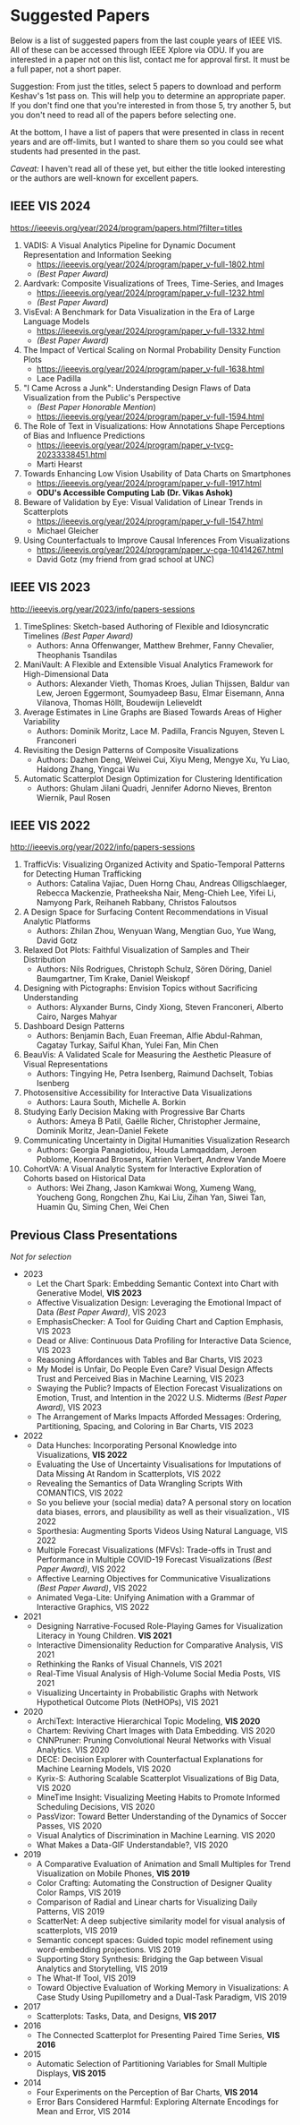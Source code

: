 # Suggested Papers

Below is a list of suggested papers from the last couple years of IEEE VIS. All of these can be accessed through IEEE Xplore via ODU. If you are interested in a paper not on this list, contact me for approval first. It must be a full paper, not a short paper.

Suggestion: From just the titles, select 5 papers to download and perform Keshav's 1st pass on.  This will help you to determine an appropriate paper.  If you don't find one that you're interested in from those 5, try another 5, but you don't need to read all of the papers before selecting one.

At the bottom, I have a list of papers that were presented in class in recent years and are off-limits, but I wanted to share them so you could see what students had presented in the past.

*Caveat:* I haven't read all of these yet, but either the title looked interesting or the authors are well-known for excellent papers.

## IEEE VIS 2024

<https://ieeevis.org/year/2024/program/papers.html?filter=titles>

1. VADIS: A Visual Analytics Pipeline for Dynamic Document Representation and Information Seeking
    * <https://ieeevis.org/year/2024/program/paper_v-full-1802.html>
    *  *(Best Paper Award)*
3. Aardvark: Composite Visualizations of Trees, Time-Series, and Images
   * <https://ieeevis.org/year/2024/program/paper_v-full-1232.html>
   *  *(Best Paper Award)*
5. VisEval: A Benchmark for Data Visualization in the Era of Large Language Models
    * <https://ieeevis.org/year/2024/program/paper_v-full-1332.html>
    *  *(Best Paper Award)*
7. The Impact of Vertical Scaling on Normal Probability Density Function Plots
    * <https://ieeevis.org/year/2024/program/paper_v-full-1638.html>
    *  Lace Padilla
8. "I Came Across a Junk": Understanding Design Flaws of Data Visualization from the Public's Perspective
    *  *(Best Paper Honorable Mention*)
    * <https://ieeevis.org/year/2024/program/paper_v-full-1594.html>
10. The Role of Text in Visualizations: How Annotations Shape Perceptions of Bias and Influence Predictions
    * <https://ieeevis.org/year/2024/program/paper_v-tvcg-20233338451.html>
    * Marti Hearst
13. Towards Enhancing Low Vision Usability of Data Charts on Smartphones
    * <https://ieeevis.org/year/2024/program/paper_v-full-1917.html>
    * **ODU's Accessible Computing Lab (Dr. Vikas Ashok)**
15. Beware of Validation by Eye: Visual Validation of Linear Trends in Scatterplots
    * <https://ieeevis.org/year/2024/program/paper_v-full-1547.html>
    * Michael Gleicher
17. Using Counterfactuals to Improve Causal Inferences From Visualizations
    * <https://ieeevis.org/year/2024/program/paper_v-cga-10414267.html>
    * David Gotz (my friend from grad school at UNC)

## IEEE VIS 2023

<http://ieeevis.org/year/2023/info/papers-sessions>

1. TimeSplines: Sketch-based Authoring of Flexible and Idiosyncratic Timelines *(Best Paper Award)*  
    * Authors: Anna Offenwanger, Matthew Brehmer, Fanny Chevalier, Theophanis Tsandilas
1. ManiVault: A Flexible and Extensible Visual Analytics Framework for High-Dimensional Data  
    * Authors: Alexander Vieth, Thomas Kroes, Julian Thijssen, Baldur van Lew, Jeroen Eggermont, Soumyadeep Basu, Elmar Eisemann, Anna Vilanova, Thomas Höllt, Boudewijn Lelieveldt
1. Average Estimates in Line Graphs are Biased Towards Areas of Higher Variability  
    * Authors: Dominik Moritz, Lace M. Padilla, Francis Nguyen, Steven L Franconeri
1. Revisiting the Design Patterns of Composite Visualizations  
    * Authors: Dazhen Deng, Weiwei Cui, Xiyu Meng, Mengye Xu, Yu Liao, Haidong Zhang, Yingcai Wu
1. Automatic Scatterplot Design Optimization for Clustering Identification  
    * Authors: Ghulam Jilani Quadri, Jennifer Adorno Nieves, Brenton Wiernik, Paul Rosen

## IEEE VIS 2022

<http://ieeevis.org/year/2022/info/papers-sessions>

1. TrafficVis: Visualizing Organized Activity and Spatio-Temporal Patterns for Detecting Human Trafficking  
    * Authors: Catalina Vajiac, Duen Horng Chau, Andreas Olligschlaeger, Rebecca Mackenzie, Pratheeksha Nair, Meng-Chieh Lee, Yifei Li, Namyong Park, Reihaneh Rabbany, Christos Faloutsos
1. A Design Space for Surfacing Content Recommendations in Visual Analytic Platforms  
    * Authors: Zhilan Zhou, Wenyuan Wang, Mengtian Guo, Yue Wang, David Gotz
1. Relaxed Dot Plots: Faithful Visualization of Samples and Their Distribution  
    * Authors: Nils Rodrigues, Christoph Schulz, Sören Döring, Daniel Baumgartner, Tim Krake, Daniel Weiskopf
1. Designing with Pictographs: Envision Topics without Sacrificing Understanding  
    * Authors: Alyxander Burns, Cindy Xiong, Steven Franconeri, Alberto Cairo, Narges Mahyar
1. Dashboard Design Patterns  
    * Authors: Benjamin Bach, Euan Freeman, Alfie Abdul-Rahman, Cagatay Turkay, Saiful Khan, Yulei Fan, Min Chen
1. BeauVis: A Validated Scale for Measuring the Aesthetic Pleasure of Visual Representations  
    * Authors: Tingying He, Petra Isenberg, Raimund Dachselt, Tobias Isenberg
1. Photosensitive Accessibility for Interactive Data Visualizations  
    * Authors: Laura South, Michelle A. Borkin
1. Studying Early Decision Making with Progressive Bar Charts  
    * Authors: Ameya B Patil, Gaëlle Richer, Christopher Jermaine, Dominik Moritz, Jean-Daniel Fekete
1. Communicating Uncertainty in Digital Humanities Visualization Research  
    * Authors: Georgia Panagiotidou, Houda Lamqaddam, Jeroen Poblome, Koenraad Brosens, Katrien Verbert, Andrew Vande Moere
1. CohortVA: A Visual Analytic System for Interactive Exploration of Cohorts based on Historical Data  
    * Authors: Wei Zhang, Jason Kamkwai Wong, Xumeng Wang, Youcheng Gong, Rongchen Zhu, Kai Liu, Zihan Yan, Siwei Tan, Huamin Qu, Siming Chen, Wei Chen

## Previous Class Presentations

*Not for selection*

* 2023
  * Let the Chart Spark: Embedding Semantic Context into Chart with Generative Model, **VIS 2023**
  * Affective Visualization Design: Leveraging the Emotional Impact of Data *(Best Paper Award)*, VIS 2023
  * EmphasisChecker: A Tool for Guiding Chart and Caption Emphasis, VIS 2023
  * Dead or Alive: Continuous Data Profiling for Interactive Data Science, VIS 2023
  * Reasoning Affordances with Tables and Bar Charts, VIS 2023
  * My Model is Unfair, Do People Even Care? Visual Design Affects Trust and Perceived Bias in Machine Learning, VIS 2023
  * Swaying the Public? Impacts of Election Forecast Visualizations on Emotion, Trust, and Intention in the 2022 U.S. Midterms *(Best Paper Award)*, VIS 2023
  * The Arrangement of Marks Impacts Afforded Messages: Ordering, Partitioning, Spacing, and Coloring in Bar Charts, VIS 2023
* 2022
  * Data Hunches: Incorporating Personal Knowledge into Visualizations, **VIS 2022**
  * Evaluating the Use of Uncertainty Visualisations for Imputations of Data Missing At Random in Scatterplots, VIS 2022
  * Revealing the Semantics of Data Wrangling Scripts With COMANTICS, VIS 2022
  * So you believe your (social media) data? A personal story on location data biases, errors, and plausibility as well as their visualization., VIS 2022
  * Sporthesia: Augmenting Sports Videos Using Natural Language, VIS 2022
  * Multiple Forecast Visualizations (MFVs): Trade-offs in Trust and Performance in Multiple COVID-19 Forecast Visualizations *(Best Paper Award)*, VIS 2022
  * Affective Learning Objectives for Communicative Visualizations *(Best Paper Award)*, VIS 2022
  * Animated Vega-Lite: Unifying Animation with a Grammar of Interactive Graphics, VIS 2022
* 2021
  * Designing Narrative-Focused Role-Playing Games for Visualization Literacy in Young Children. **VIS 2021**
  * Interactive Dimensionality Reduction for Comparative Analysis, VIS 2021
  * Rethinking the Ranks of Visual Channels, VIS 2021
  * Real-Time Visual Analysis of High-Volume Social Media Posts, VIS 2021
  * Visualizing Uncertainty in Probabilistic Graphs with Network Hypothetical Outcome Plots (NetHOPs), VIS 2021
* 2020
  * ArchiText: Interactive Hierarchical Topic Modeling, **VIS 2020**
  * Chartem: Reviving Chart Images with Data Embedding. VIS 2020
  * CNNPruner: Pruning Convolutional Neural Networks with Visual Analytics. VIS 2020
  * DECE: Decision Explorer with Counterfactual Explanations for Machine Learning Models, VIS 2020
  * Kyrix-S: Authoring Scalable Scatterplot Visualizations of Big Data, VIS 2020
  * MineTime Insight: Visualizing Meeting Habits to Promote Informed Scheduling Decisions, VIS 2020
  * PassVizor: Toward Better Understanding of the Dynamics of Soccer Passes, VIS 2020
  * Visual Analytics of Discrimination in Machine Learning. VIS 2020
  * What Makes a Data-GIF Understandable?, VIS 2020
* 2019
  * A Comparative Evaluation of Animation and Small Multiples for Trend Visualization on Mobile Phones, **VIS 2019**
  * Color Crafting: Automating the Construction of Designer Quality Color Ramps, VIS 2019
  * Comparison of Radial and Linear charts for Visualizing Daily Patterns, VIS 2019
  * ScatterNet: A deep subjective similarity model for visual analysis of scatterplots, VIS 2019
  * Semantic concept spaces: Guided topic model refinement using word-embedding projections. VIS 2019
  * Supporting Story Synthesis: Bridging the Gap between Visual Analytics and Storytelling, VIS 2019
  * The What-If Tool, VIS 2019
  * Toward Objective Evaluation of Working Memory in Visualizations: A Case Study Using Pupillometry and a Dual-Task Paradigm, VIS 2019
* 2017
  * Scatterplots: Tasks, Data, and Designs, **VIS 2017**
* 2016
  * The Connected Scatterplot for Presenting Paired Time Series, **VIS 2016**
* 2015
  * Automatic Selection of Partitioning Variables for Small Multiple Displays, **VIS 2015**
* 2014
  * Four Experiments on the Perception of Bar Charts, **VIS 2014**
  * Error Bars Considered Harmful: Exploring Alternate Encodings for Mean and Error, VIS 2014
